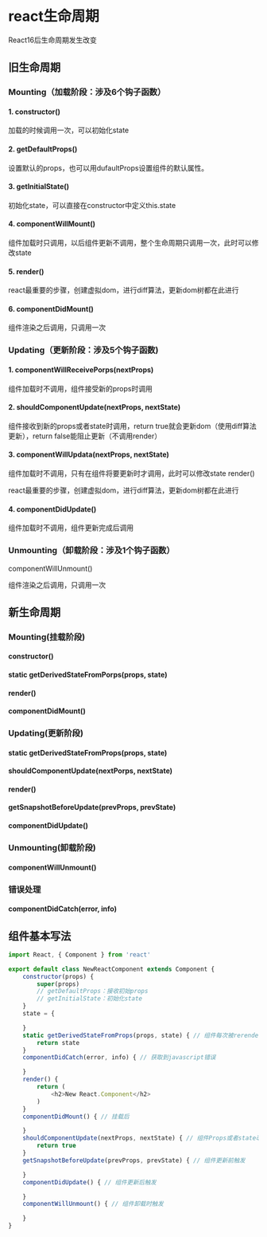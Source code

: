# react生命周期

React16后生命周期发生改变

## 旧生命周期

### Mounting（加载阶段：涉及6个钩子函数）

#### 1. constructor()

加载的时候调用一次，可以初始化state

#### 2. getDefaultProps()

设置默认的props，也可以用dufaultProps设置组件的默认属性。

#### 3. getInitialState()

初始化state，可以直接在constructor中定义this.state

#### 4. componentWillMount()

组件加载时只调用，以后组件更新不调用，整个生命周期只调用一次，此时可以修改state

#### 5. render()

react最重要的步骤，创建虚拟dom，进行diff算法，更新dom树都在此进行

#### 6. componentDidMount()

组件渲染之后调用，只调用一次

### Updating（更新阶段：涉及5个钩子函数)

#### 1. componentWillReceivePorps(nextProps)

组件加载时不调用，组件接受新的props时调用

#### 2. shouldComponentUpdate(nextProps, nextState)

组件接收到新的props或者state时调用，return true就会更新dom（使用diff算法更新），return false能阻止更新（不调用render）

#### 3. componentWillUpdata(nextProps, nextState)

组件加载时不调用，只有在组件将要更新时才调用，此时可以修改state
render()

react最重要的步骤，创建虚拟dom，进行diff算法，更新dom树都在此进行

#### 4. componentDidUpdate()

组件加载时不调用，组件更新完成后调用

### Unmounting（卸载阶段：涉及1个钩子函数）

componentWillUnmount()

组件渲染之后调用，只调用一次

## 新生命周期

### Mounting(挂载阶段)

#### constructor()

#### static getDerivedStateFromPorps(props, state)

#### render()

#### componentDidMount()

### Updating(更新阶段)

#### static getDerivedStateFromProps(props, state)

#### shouldComponentUpdate(nextPorps, nextState)

#### render()

#### getSnapshotBeforeUpdate(prevProps, prevState)

#### componentDidUpdate()

### Unmounting(卸载阶段)

#### componentWillUnmount()

### 错误处理

#### componentDidCatch(error, info)

## 组件基本写法

```javascript
import React, { Component } from 'react'

export default class NewReactComponent extends Component {
    constructor(props) {
        super(props)
        // getDefaultProps：接收初始props
        // getInitialState：初始化state
    }
    state = {

    }
    static getDerivedStateFromProps(props, state) { // 组件每次被rerender的时候，包括在组件构建之后(虚拟dom之后，实际dom挂载之前)，每次获取新的props或state之后；;每次接收新的props之后都会返回一个对象作为新的state，返回null则说明不需要更新state
        return state
    }
    componentDidCatch(error, info) { // 获取到javascript错误

    }
    render() {
        return (
            <h2>New React.Component</h2>
        )
    }
    componentDidMount() { // 挂载后

    }
    shouldComponentUpdate(nextProps, nextState) { // 组件Props或者state改变时触发，true：更新，false：不更新
        return true
    }
    getSnapshotBeforeUpdate(prevProps, prevState) { // 组件更新前触发

    }
    componentDidUpdate() { // 组件更新后触发

    }
    componentWillUnmount() { // 组件卸载时触发

    }
}

```
